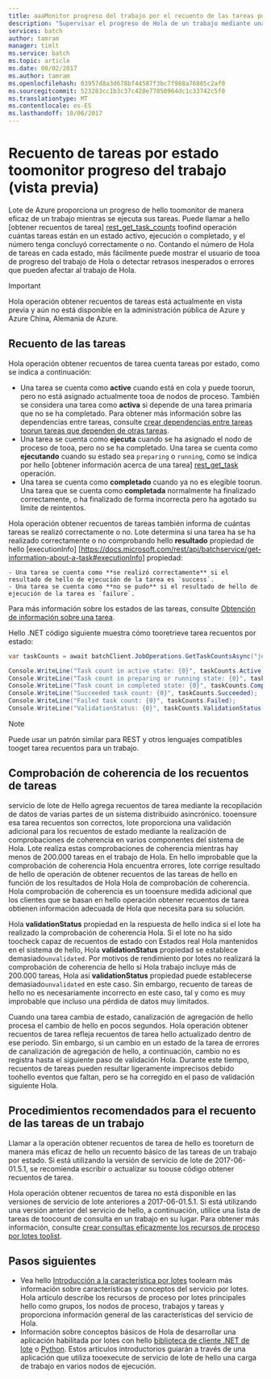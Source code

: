 ```yaml
---
title: aaaMonitor progreso del trabajo por el recuento de las tareas por estado - Azure Batch | Documentos de Microsoft
description: "Supervisar el progreso de Hola de un trabajo mediante una llamada a operación obtener recuentos de tarea de hello toocount tareas para un trabajo. Puede obtener un recuento de las tareas activas, en ejecución y completadas, y de las tareas que se realizaron correctamente o no."
services: batch
author: tamram
manager: timlt
ms.service: batch
ms.topic: article
ms.date: 08/02/2017
ms.author: tamram
ms.openlocfilehash: 03957d8a3d678bf44587f3bc7f988a76885c2af0
ms.sourcegitcommit: 523283cc1b3c37c428e77850964dc1c33742c5f0
ms.translationtype: MT
ms.contentlocale: es-ES
ms.lasthandoff: 10/06/2017
---
```

# <a name="count-tasks-by-state-toomonitor-a-jobs-progress-preview"></a>Recuento de tareas por estado toomonitor progreso del trabajo (vista previa)

Lote de Azure proporciona un progreso de hello toomonitor de manera eficaz de un trabajo mientras se ejecuta sus tareas. Puede llamar a hello [obtener recuentos de tarea] [ rest_get_task_counts] toofind operación cuántas tareas están en un estado activo, ejecución o completado, y el número tenga concluyó correctamente o no. Contando el número de Hola de tareas en cada estado, más fácilmente puede mostrar el usuario de tooa de progreso del trabajo de Hola o detectar retrasos inesperados o errores que pueden afectar al trabajo de Hola.

> [!IMPORTANT]
> Hola operación obtener recuentos de tareas está actualmente en vista previa y aún no está disponible en la administración pública de Azure y Azure China, Alemania de Azure. 
>
>

## <a name="how-tasks-are-counted"></a>Recuento de las tareas

Hola operación obtener recuentos de tarea cuenta tareas por estado, como se indica a continuación:

- Una tarea se cuenta como **active** cuando está en cola y puede toorun, pero no está asignado actualmente tooa de nodos de proceso. También se considera una tarea como **activa** si depende de una tarea primaria que no se ha completado. Para obtener más información sobre las dependencias entre tareas, consulte [crear dependencias entre tareas toorun tareas que dependen de otras tareas](batch-task-dependencies.md). 
- Una tarea se cuenta como **ejecuta** cuando se ha asignado el nodo de proceso de tooa, pero no se ha completado. Una tarea se cuenta como **ejecutando** cuando su estado sea `preparing` o `running`, como se indica por hello [obtener información acerca de una tarea] [ rest_get_task] operación.
- Una tarea se cuenta como **completado** cuando ya no es elegible toorun. Una tarea que se cuenta como **completada** normalmente ha finalizado correctamente, o ha finalizado de forma incorrecta pero ha agotado su límite de reintentos. 

Hola operación obtener recuentos de tareas también informa de cuántas tareas se realizó correctamente o no. Lote determina si una tarea ha se ha realizado correctamente o no comprobando hello **resultado** propiedad de hello [executionInfo] [https://docs.microsoft.com/rest/api/batchservice/get-information-about-a-task#executionInfo] propiedad:

    - Una tarea se cuenta como **se realizó correctamente** si el resultado de hello de ejecución de la tarea es `success`.
    - Una tarea se cuenta como **no se pudo** si el resultado de hello de ejecución de la tarea es `failure`.

Para más información sobre los estados de las tareas, consulte [Obtención de información sobre una tarea][rest_get_task].

Hello .NET código siguiente muestra cómo tooretrieve tarea recuentos por estado: 

```csharp
var taskCounts = await batchClient.JobOperations.GetTaskCountsAsync("job-1");

Console.WriteLine("Task count in active state: {0}", taskCounts.Active);
Console.WriteLine("Task count in preparing or running state: {0}", taskCounts.Running);
Console.WriteLine("Task count in completed state: {0}", taskCounts.Completed);
Console.WriteLine("Succeeded task count: {0}", taskCounts.Succeeded);
Console.WriteLine("Failed task count: {0}", taskCounts.Failed);
Console.WriteLine("ValidationStatus: {0}", taskCounts.ValidationStatus);
```

> [!NOTE]
> Puede usar un patrón similar para REST y otros lenguajes compatibles tooget tarea recuentos para un trabajo. 
> 
> 

## <a name="consistency-checking-for-task-counts"></a>Comprobación de coherencia de los recuentos de tareas

servicio de lote de Hello agrega recuentos de tarea mediante la recopilación de datos de varias partes de un sistema distribuido asincrónico. tooensure esa tarea recuentos son correctos, lote proporciona una validación adicional para los recuentos de estado mediante la realización de comprobaciones de coherencia en varios componentes del sistema de Hola. Lote realiza estas comprobaciones de coherencia mientras hay menos de 200.000 tareas en el trabajo de Hola. En hello improbable que la comprobación de coherencia Hola encuentra errores, lote corrige resultado de hello de operación de obtener recuentos de las tareas de hello en función de los resultados de Hola Hola de comprobación de coherencia. Hola comprobación de coherencia es un tooensure medida adicional que los clientes que se basan en hello operación obtener recuentos de tarea obtienen información adecuada de Hola que necesita para su solución.

Hola **validationStatus** propiedad en la respuesta de hello indica si el lote ha realizado la comprobación de coherencia Hola. Si el lote no ha sido toocheck capaz de recuentos de estado con Estados real Hola mantenidos en el sistema de hello, Hola **validationStatus** propiedad se establece demasiado`unvalidated`. Por motivos de rendimiento por lotes no realizará la comprobación de coherencia de hello si Hola trabajo incluye más de 200.000 tareas, Hola así **validationStatus** propiedad puede establecerse demasiado`unvalidated` en este caso. Sin embargo, recuento de tareas de hello no es necesariamente incorrecto en este caso, tal y como es muy improbable que incluso una pérdida de datos muy limitados. 

Cuando una tarea cambia de estado, canalización de agregación de hello procesa el cambio de hello en pocos segundos. Hola operación obtener recuentos de tarea refleja recuentos de tarea hello actualizado dentro de ese período. Sin embargo, si un cambio en un estado de la tarea de errores de canalización de agregación de hello, a continuación, cambio no es registra hasta el siguiente paso de validación Hola. Durante este tiempo, recuentos de tareas pueden resultar ligeramente imprecisos debido toohello eventos que faltan, pero se ha corregido en el paso de validación siguiente Hola.

## <a name="best-practices-for-counting-a-jobs-tasks"></a>Procedimientos recomendados para el recuento de las tareas de un trabajo

Llamar a la operación obtener recuentos de tarea de hello es tooreturn de manera más eficaz de hello un recuento básico de las tareas de un trabajo por estado. Si está utilizando la versión de servicio de lote de 2017-06-01.5.1, se recomienda escribir o actualizar su toouse código obtener recuentos de tarea.

Hola operación obtener recuentos de tarea no está disponible en las versiones de servicio de lote anteriores a 2017-06-01.5.1. Si está utilizando una versión anterior del servicio de hello, a continuación, utilice una lista de tareas de toocount de consulta en un trabajo en su lugar. Para obtener más información, consulte [crear consultas eficazmente los recursos de proceso por lotes toolist](batch-efficient-list-queries.md).

## <a name="next-steps"></a>Pasos siguientes

* Vea hello [Introducción a la característica por lotes](batch-api-basics.md) toolearn más información sobre características y conceptos del servicio por lotes. Hola artículo describe los recursos de proceso por lotes principales hello como grupos, los nodos de proceso, trabajos y tareas y proporciona información general de las características del servicio de Hola.
* Información sobre conceptos básicos de Hola de desarrollar una aplicación habilitada por lotes con hello [biblioteca de cliente .NET de lote](batch-dotnet-get-started.md) o [Python](batch-python-tutorial.md). Estos artículos introductorios guiarán a través de una aplicación que utiliza tooexecute de servicio de lote de hello una carga de trabajo en varios nodos de ejecución.


[rest_get_task_counts]: https://docs.microsoft.com/rest/api/batchservice/get-the-task-counts-for-a-job
[rest_get_task]: https://docs.microsoft.com/rest/api/batchservice/get-information-about-a-task
[rest_list_tasks]: https://docs.microsoft.com/rest/api/batchservice/list-the-tasks-associated-with-a-job
